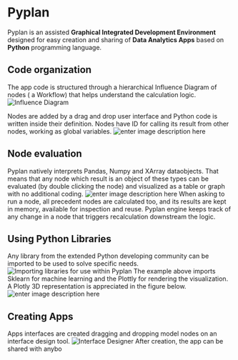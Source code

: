 # **Pyplan**
Pyplan is an assisted **Graphical Integrated Development Environment** designed for easy creation and sharing of **Data Analytics Apps** based on **Python** programming language.

## **Code organization**
The app code is structured through a hierarchical Influence Diagram of nodes ( a Workflow) that helps understand the calculation logic.
![Influence Diagram](http://img.pyplan.org/index_influence_diagram_drag.png)

Nodes are added by a drag and drop user interface and Python code is written inside their definition. Nodes have ID for calling its result from other nodes, working as global variables.
![enter image description here](http://img.pyplan.org/index_node_code.png)

## **Node evaluation**
Pyplan natively interprets Pandas, Numpy and XArray dataobjects. That means that any node which result is an object of these types can be evaluated (by double clicking the node) and visualized as a table or graph with no additional coding.
![enter image description here](http://img.pyplan.org/index_node_result.png)
When asking to run a node, all precedent nodes are calculated too, and its results are kept in memory, available for inspection and reuse. Pyplan engine keeps track of any change in a node that triggers recalculation downstream the logic.

## **Using Python Libraries**
Any library from the extended Python developing community can be imported to be used to solve specific needs.
![Importing libraries for use within Pyplan](http://img.pyplan.org/index_import_lib.png)
The example above imports Sklearn for machine learning and the Plottly for rendering the visualization. A Plotly 3D representation is appreciated in the figure below.
![enter image description here](http://img.pyplan.org/index_plotly_graph.png)

## Creating Apps
Apps interfaces are created dragging and dropping model nodes on an interface design tool.
![Interface Designer](http://img.pyplan.org/index_new_interface.png)
After creation, the app can be shared with anybo
<!--stackedit_data:
eyJoaXN0b3J5IjpbODA4MDg3NjksLTE4NjkyNzk0Miw4Nzg5OT
U0OCwtMjA2ODM1MjAzNyw4MDA1MjkyMDIsMTc3NTQwODQwLC0x
NDgzNDc1NjEzLC0xODAwMzE0ODIzLDE5NzQ0NzM1ODUsLTE5OD
I4MjYyNTYsLTI0MTM2OTkzOSwtNjM2MzQ2NDc4LDk3Njg4ODc2
MCw5NzEyNzUzMDYsMTY5ODYwNTIxNCwxODI2Mzg3NTA1LDExOT
M4Mjk2NzEsMTAyNzM0Mjc5NiwtMTI0NjUyNzIzMywtMTI1NzE5
ODI5OV19
-->
